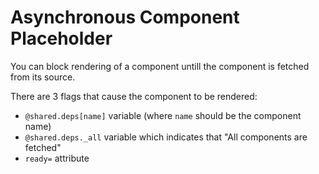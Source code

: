 # Asynchronous Component Placeholder

You can block rendering of a component untill the component is fetched from
its source.

There are 3 flags that cause the component to be rendered:

- `@shared.deps[name]` variable (where `name` should be the component name)
- `@shared.deps._all` variable which indicates that "All components are fetched"
- `ready=` attribute
